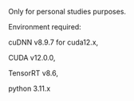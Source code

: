 Only for personal studies purposes.


Environment required: 


cuDNN v8.9.7 for cuda12.x, 


CUDA v12.0.0, 


TensorRT v8.6,


python 3.11.x